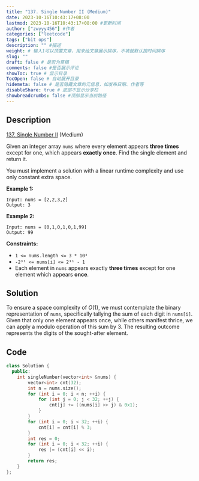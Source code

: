 ```yaml
---
title: "137. Single Number II (Medium)"
date: 2023-10-16T10:43:17+08:00
lastmod: 2023-10-16T10:43:17+08:00 #更新时间
author: ["zwyyy456"] #作者
categories: ["leetcode"]
tags: ["bit ops"]
description: "" #描述
weight: # 输入1可以顶置文章，用来给文章展示排序，不填就默认按时间排序
slug: ""
draft: false # 是否为草稿
comments: false #是否展示评论
showToc: true # 显示目录
TocOpen: false # 自动展开目录
hidemeta: false # 是否隐藏文章的元信息，如发布日期、作者等
disableShare: true # 底部不显示分享栏
showbreadcrumbs: false #顶部显示当前路径
---
```

## Description

[137. Single Number II][link] (Medium)

[link]: https://leetcode.com/problems/single-number-ii/

Given an integer array `nums` where every element appears **three times** except for one, which
appears **exactly once**. Find the single element and return it.

You must implement a solution with a linear runtime complexity and use only constant extra space.

**Example 1:**

```
Input: nums = [2,2,3,2]
Output: 3
```

**Example 2:**

```
Input: nums = [0,1,0,1,0,1,99]
Output: 99
```

**Constraints:**

- `1 <= nums.length <= 3 * 10⁴`
- `-2³¹ <= nums[i] <= 2³¹ - 1`
- Each element in `nums` appears exactly **three times** except for one element which appears
**once**.

## Solution

To ensure a space complexity of $O(1)$, we must contemplate the binary representation of `nums`, specifically tallying the sum of each digit in `nums[i]`. Given that only one element appears once, while others manifest thrice, we can apply a modulo operation of this sum by 3. The resulting outcome represents the digits of the sought-after element.

## Code

```cpp
class Solution {
  public:
    int singleNumber(vector<int> &nums) {
        vector<int> cnt(32);
        int n = nums.size();
        for (int i = 0; i < n; ++i) {
            for (int j = 0; j < 32; ++j) {
                cnt[j] += ((nums[i] >> j) & 0x1);
            }
        }
        for (int i = 0; i < 32; ++i) {
        	cnt[i] = cnt[i] % 3;
        }
        int res = 0;
        for (int i = 0; i < 32; ++i) {
        	res |= (cnt[i] << i);	
        }
        return res;
    }
};
```


